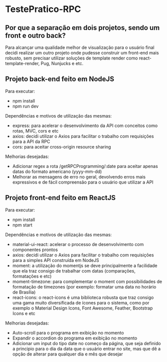 # TestePratico-RPC

## Por que a separação em dois projetos, sendo um front e outro back? 
Para alcançar uma qualidade melhor de visualização para o usuário final decidi realizar um outro projeto onde pudesse construir um front-end mais robusto, sem precisar utilizar soluções de template render como react-template-render, Pug, Nunjucks e etc.

## Projeto back-end feito em NodeJS
Para executar:
  - npm install
  - npm run dev
  
Dependências e motivos de utilização das mesmas:
  - express: para acelerar o desenvolvimento da API com conceitos como rotas, MVC, cors e etc
  - axios: decidi utilizar o Axios para facilitar o trabalho com requisições para a API da RPC
  - cors: para aceitar cross-origin resource sharing
  
Melhorias desejadas:
  - Adicionar regex a rota /getRPCProgramming/:date para aceitar apenas datas do formato americano (yyyy-mm-dd)
  - Melhorar as mensagens de erro no geral, devolvendo erros mais expressivos e de fácil compreensão para o usuário que utilizar a API

## Projeto front-end feito em ReactJS
Para executar:
  - npm install
  - npm start
  
Dependências e motivos de utilização das mesmas:
  - material-ui-react: acelerar o processo de desenvolvimento com componentes prontos
  - axios: decidi utilizar o Axios para facilitar o trabalho com requisições para a simples API construída em NodeJS
  - moment: a utilização do momentjs se deve principalmente a facilidade que ela traz consigo de trabalhar com datas (comparações, formatações e etc)
  - moment-timezone: para complementar o moment com possibilidades de formatação de timezones (por exemplo: formatar uma data no horário de Brasília)
  - react-icons: o react-icons é uma biblioteca robusta que traz consigo uma gama muito diversificada de ícones para o sistema, como por exemplo o Material Design Icons, Font Awesome, Feather, Bootstrap Icons e etc
  
Melhorias desejadas:
  - Auto-scroll para o programa em exibição no momento
  - Expandir o accordion do programa em exibição no momento
  - Adicionar um input do tipo date no começo da página, que seja definido a principio para o dia da data que o usuário entrar no site, mas que dê a opção de alterar para qualquer dia e mês que desejar
  
